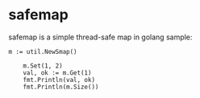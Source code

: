 # safemap
safemap is a simple thread-safe map in golang
sample:

```
m := util.NewSmap()

	m.Set(1, 2)
	val, ok := m.Get(1)
	fmt.Println(val, ok)
	fmt.Println(m.Size())
```

